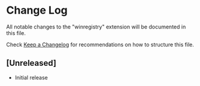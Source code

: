 # Change Log

All notable changes to the "winregistry" extension will be documented in this file.

Check [Keep a Changelog](http://keepachangelog.com/) for recommendations on how to structure this file.

## [Unreleased]

- Initial release